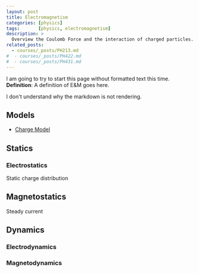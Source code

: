 ```yaml
---
layout: post
title: Electromagnetism
categories: [physics]
tags:       [physics, electromagnetism]
description: >
  Overview the Coulomb Force and the interaction of charged particles.
related_posts:
  - courses/_posts/PH213.md
#  - courses/_posts/PH422.md
#  - courses/_posts/PH431.md
---
```


I am going to try to start this page without formatted text this time. **Definition**: A definition of E&M goes here.

I don't understand why the markdown is not rendering.

## Models

* [Charge Model](ChargeModel)


## Statics

### Electrostatics

Static charge distribution


## Magnetostatics

Steady current


## Dynamics

### Electrodynamics


### Magnetodynamics
